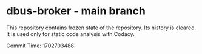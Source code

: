 # dbus-broker - main branch

This repository contains frozen state of the repository.
Its history is cleared. It is used only for static code
analysis with Codacy.

Commit Time: 1702703488